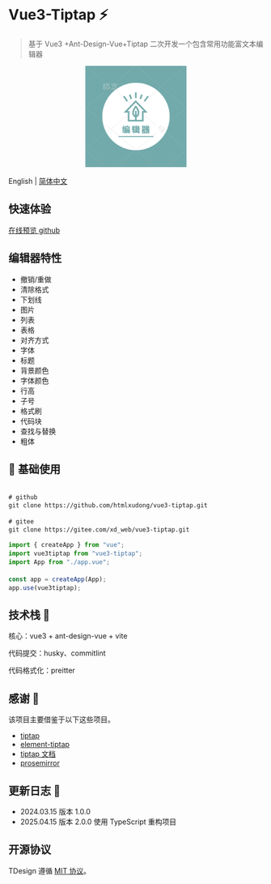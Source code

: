 # Vue3-Tiptap ⚡

> 基于 Vue3 +Ant-Design-Vue+Tiptap 二次开发一个包含常用功能富文本编辑器

<p align="center">
  <a href="https://htmlxudong.github.io/index.html" target="_blank" rel="noopener noreferrer">
    <img width="200" src="./public/facio.png" alt="vue3-editor"/>
  </a>
</p>

English | [简体中文](./README-zh_CN.md)

## 快速体验

[在线预览 github](https://htmlxudong.github.io/index.html)

## 编辑器特性

- 撤销/重做
- 清除格式
- 下划线
- 图片
- 列表
- 表格
- 对齐方式
- 字体
- 标题
- 背景颜色
- 字体颜色
- 行高
- 子号
- 格式刷
- 代码块
- 查找与替换
- 粗体


## 🔨 基础使用

```shell

# github
git clone https://github.com/htmlxudong/vue3-tiptap.git

# gitee
git clone https://gitee.com/xd_web/vue3-tiptap.git

```

```js
import { createApp } from "vue";
import vue3tiptap from "vue3-tiptap";
import App from "./app.vue";

const app = createApp(App);
app.use(vue3tiptap);
```

## 技术栈 🥇

核心：vue3 + ant-design-vue + vite

代码提交：husky、commitlint

代码格式化：preitter

## 感谢 🌸

该项目主要借鉴于以下这些项目。

- [tiptap](https://github.com/ueberdosis/tiptap)
- [element-tiptap](https://github.com/Leecason/element-tiptap)
- [tiptap 文档](https://tiptap.dev/docs/editor/introduction)
- [prosemirror](https://prosemirror.net/)

## 更新日志 📄

- 2024.03.15 版本 1.0.0
- 2025.04.15 版本 2.0.0 使用 TypeScript 重构项目

## 开源协议

TDesign 遵循 [MIT 协议](https://github.com/Tencent/tdesign-vue-next/LICENSE)。